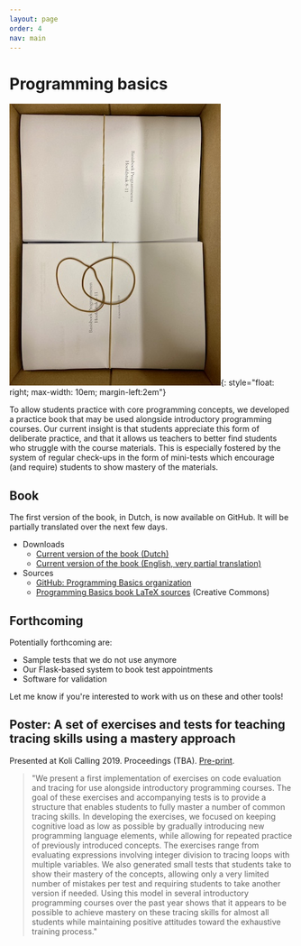 ```yaml
---
layout: page
order: 4
nav: main
---
```


# Programming basics

![photo of the inside of a box containing a couple of prints of the book, bundled with thin rubber bands](books.jpg){: style="float: right; max-width: 10em; margin-left:2em"}

To allow students practice with core programming concepts, we developed a practice book that may be used alongside introductory programming courses. Our current insight is that students appreciate this form of deliberate practice, and that it allows us teachers to better find students who struggle with the course materials. This is especially fostered by the system of regular check-ups in the form of mini-tests which encourage (and require) students to show mastery of the materials.

## Book

The first version of the book, in Dutch, is now available on GitHub. It will be partially translated over the next few days.

- Downloads
    - [Current version of the book (Dutch)](book_nl.pdf)
    - [Current version of the book (English, very partial translation)](book_en.pdf)
- Sources
    - [GitHub: Programming Basics organization](https://github.com/prgbas)
    - [Programming Basics book LaTeX sources](https://github.com/prgbas/book) (Creative Commons)

## Forthcoming

Potentially forthcoming are:

- Sample tests that we do not use anymore
- Our Flask-based system to book test appointments
- Software for validation

Let me know if you're interested to work with us on these and other tools!

## Poster: A set of exercises and tests for teaching tracing skills using a mastery approach

Presented at Koli Calling 2019. Proceedings (TBA). [Pre-print](stegeman-basics-2019.pdf).

> "We present a first implementation of exercises on code evaluation and tracing for use alongside introductory programming courses. The goal of these exercises and accompanying tests is to provide a structure that enables students to fully master a number of common tracing skills. In developing the exercises, we focused on keeping cognitive load as low as possible by gradually introducing new programming language elements, while allowing for repeated practice of previously introduced concepts. The exercises range from evaluating expressions involving integer division to tracing loops with multiple variables. We also generated small tests that students take to show their mastery of the concepts, allowing only a very limited number of mistakes per test and requiring students to take another version if needed. Using this model in several introductory programming courses over the past year shows that it appears to be possible to achieve mastery on these tracing skills for almost all students while maintaining positive attitudes toward the exhaustive training process."
